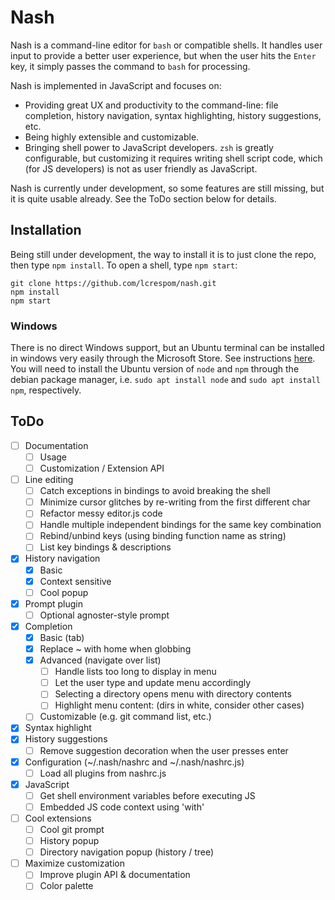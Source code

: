 # Nash
Nash is a command-line editor for `bash` or compatible shells. It handles user input to provide a better user experience, but when the user hits the `Enter` key, it simply passes the command to `bash` for processing.

Nash is implemented in JavaScript and focuses on:
- Providing great UX and productivity to the command-line: file completion, history navigation, syntax highlighting, history suggestions, etc.
- Being highly extensible and customizable.
- Bringing shell power to JavaScript developers. `zsh` is greatly configurable, but customizing it requires
	writing shell script code, which (for JS developers) is not as user friendly as JavaScript.

Nash is currently under development, so some features are still missing, but it is quite usable already. See the ToDo section below for details.


## Installation
Being still under development, the way to install it is to just clone the repo, then type `npm install`. To open a shell, type `npm start`:
```
git clone https://github.com/lcrespom/nash.git
npm install
npm start
```

### Windows
There is no direct Windows support, but an Ubuntu terminal can be installed in windows very easily through the Microsoft Store. See instructions [here](https://tutorials.ubuntu.com/tutorial/tutorial-ubuntu-on-windows). You will need to install the Ubuntu version of `node` and `npm` through the debian package manager, i.e. `sudo apt install node` and `sudo apt install npm`, respectively.


## ToDo
- [ ] Documentation
	- [ ] Usage
	- [ ] Customization / Extension API
- [ ] Line editing
	- [ ] Catch exceptions in bindings to avoid breaking the shell
	- [ ] Minimize cursor glitches by re-writing from the first different char
	- [ ] Refactor messy editor.js code
	- [ ] Handle multiple independent bindings for the same key combination
	- [ ] Rebind/unbind keys (using binding function name as string)
	- [ ] List key bindings & descriptions
- [x] History navigation
	- [x] Basic
	- [x] Context sensitive
	- [ ] Cool popup
- [x] Prompt plugin
	- [ ] Optional agnoster-style prompt
- [x] Completion
	- [x] Basic (tab)
	- [x] Replace ~ with home when globbing
	- [x] Advanced (navigate over list)
		- [ ] Handle lists too long to display in menu
		- [ ] Let the user type and update menu accordingly
		- [ ] Selecting a directory opens menu with directory contents
		- [ ] Highlight menu content: (dirs in white, consider other cases)
	- [ ] Customizable (e.g. git command list, etc.)
- [x] Syntax highlight
- [x] History suggestions
	- [ ] Remove suggestion decoration when the user presses enter
- [x] Configuration (~/.nash/nashrc and ~/.nash/nashrc.js)
	- [ ] Load all plugins from nashrc.js
- [x] JavaScript
	- [ ] Get shell environment variables before executing JS
	- [ ] Embedded JS code context using 'with'
- [ ] Cool extensions
	- [ ] Cool git prompt
	- [ ] History popup
	- [ ] Directory navigation popup (history / tree)
- [ ] Maximize customization
	- [ ] Improve plugin API & documentation
	- [ ] Color palette
